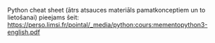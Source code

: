 Python cheat sheet (ātrs atsauces materiāls pamatkonceptiem un to lietošanai) pieejams šeit:
https://perso.limsi.fr/pointal/_media/python:cours:mementopython3-english.pdf